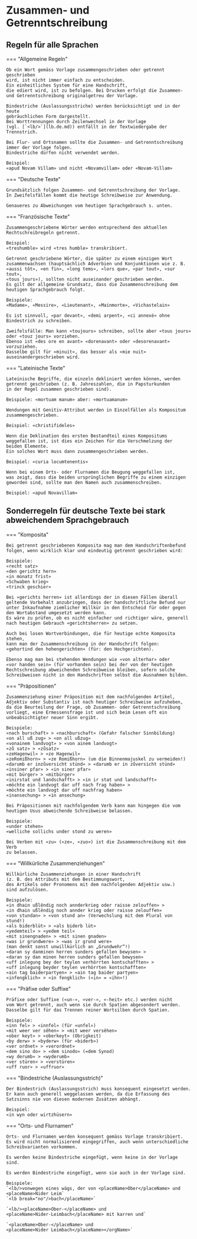 # Zusammen- und Getrenntschreibung

## Regeln für alle Sprachen

=== "Allgemeine Regeln"

    Ob ein Wort gemäss Vorlage zusammengeschrieben oder getrennt geschrieben
    wird, ist nicht immer einfach zu entscheiden.
    Ein einheitliches System für eine Handschrift,
    die ediert wird, ist zu befolgen. Bei Drucken erfolgt die Zusammen- und Getrenntschreibung originalgetreu der Vorlage.
    
    Bindestriche (Auslassungsstriche) werden berücksichtigt und in der heute
    gebräuchlichen Form dargestellt.
    Bei Worttrennungen durch Zeilenwechsel in der Vorlage
    (vgl. [`<lb/>`](lb.de.md)) entfällt in der Textwiedergabe der Trennstrich.
    
    Bei Flur- und Ortsnamen sollte die Zusammen- und Getrenntschreibung
    immer der Vorlage folgen.
    Bindestriche dürfen nicht verwendet werden.
    
    Beispiel:  
    «apud Novam Villam» und nicht «Novamvillam» oder «Novam-Villam»

=== "Deutsche Texte"

    Grundsätzlich folgen Zusammen- und Getrenntschreibung der Vorlage.
    In Zweifelsfällen kommt die heutige Schreibweise zur Anwendung.

    Genaueres zu Abweichungen vom heutigen Sprachgebrauch s. unten.

=== "Französische Texte"

    Zusammengeschriebene Wörter werden entsprechend den aktuellen 
    Rechtschreibregeln getrennt.

    Beispiel:  
    «treshumble» wird «tres humble» transkribiert.

    Getrennt geschriebene Wörter, die später zu einem einzigen Wort
    zusammenwachsen (hauptsächlich Adverbien und Konjunktionen wie z. B. 
    «aussi tôt», «en fin», «long tems», «lors que», «par tout», «sur tout», 
    «tous jours»), sollten nicht auseinander geschrieben werden.
    Es gilt der allgemeine Grundsatz, dass die Zusammenschreibung dem 
    heutigen Sprachgebrauch folgt.
    
    Beispiele:
    «Madame», «Messire», «Lieutenant», «Mainmorte», «Vichastelain»
    
    Es ist sinnvoll, «par devant», «demi arpent», «ci annexé» ohne 
    Bindestrich zu schreiben.
    
    Zweifelsfälle: Man kann «toujours» schreiben, sollte aber «tous jours» 
    oder «touz jours» vorziehen. 
    Ebenso ist «des ore en avant» «dorenavant» oder «desorenavant» vorzuziehen.
    Dasselbe gilt für «minuit», das besser als «mie nuit» 
    auseinandergeschrieben wird.

=== "Lateinische Texte"

    Lateinische Begriffe, die einzeln dekliniert werden können, werden
    getrennt geschrieben (z. B. Jahreszahlen, die in Papsturkunden
    in der Regel zusammen geschrieben sind).
    
    Beispiele: «mortuam manum» aber: «mortuamanum»
    
    Wendungen mit Genitiv-Attribut werden in Einzelfällen als Kompositum 
    zusammengeschrieben.
    
    Beispiel: «christifideles»
    
    Wenn die Deklination des ersten Bestandteil eines Kompositums 
    weggefallen ist, ist dies ein Zeichen für die Verschmelzung der
    beiden Elemente. 
    Ein solches Wort muss dann zusammengeschrieben werden.
    
    Beispiel: «curia locumtenentis»
    
    Wenn bei einem Orts- oder Flurnamen die Beugung weggefallen ist, 
    was zeigt, dass die beiden ursprünglichen Begriffe zu einem einzigen
    geworden sind, sollte man den Namen auch zusammenschreiben.
    
    Beispiel: «apud Novavillam»


## Sonderregeln für deutsche Texte bei stark abweichendem Sprachgebrauch

=== "Komposita"

    Bei getrennt geschriebenen Komposita mag man dem Handschriftenbefund 
    folgen, wenn wirklich klar und eindeutig getrennt geschrieben wird:
    
    Beispiele:  
    «recht satz»  
    «den gerichtz hern»  
    «in monatz frist»  
    «Schwaben krieg»  
    «trinck geschier»

    Bei «gerichts herren» ist allerdings der in diesen Fällen überall 
    geltende Vorbehalt anzubringen, dass der handschriftliche Befund nur 
    unter Inkaufnahme ziemlicher Willkür in den Entscheid für oder gegen 
    den Wortabstand umgesetzt werden kann. 
    Es wäre zu prüfen, ob es nicht einfacher und richtiger wäre, generell 
    nach heutigen Gebrauch «gerichtsherren» zu setzen.

    Auch bei losen Wortverbindungen, die für heutige echte Komposita stehen, 
    kann man der Zusammenschreibung in der Handschrift folgen: 
    «gehortind den hohengerichten» (für: den Hochgerichten).

    Ebenso mag man bei stehenden Wendungen wie «von alterhar» oder
    «vor handen sein» (für vorhanden sein) bei der von der heutigen 
    Rechtschreibung abweichenden Schreibweise bleiben, sofern solche 
    Schreibweisen nicht in den Handschriften selbst die Ausnahmen bilden.

=== "Präpositionen"

    Zusammenziehung einer Präposition mit dem nachfolgenden Artikel, 
    Adjektiv oder Substantiv ist nach heutiger Schreibweise aufzuheben,
    da die Beurteilung der Frage, ob Zusammen- oder Getrenntschreibung
    vorliegt, eine Ermessensfrage ist und sich beim Lesen oft ein
    unbeabsichtigter neuer Sinn ergibt.

    Beispiele:  
    «nach burschaft» > «nachburschaft» (Gefahr falscher Sinnbildung)  
    «on all uß zug» > «on all ußzug»  
    «vonainem landvogt» > «von ainem landvogt»  
    «zů satz» > «zůsatz»  
    «zeHagenwil» > «ze Hagenwil»  
    «zeRomißhorn» > «ze Romißhorn» (um die Binnenmajuskel zu vermeiden!)  
    «darumb er inzůversicht stünd» > «darumb er in zůversicht stünd»  
    «insiner pfar» > «in siner pfar»  
    «mit bürger» > «mitbürger»  
    «inirstat und landschafft» > «in ir stat und landschafft»  
    «möchte ein landvogt dar uff nach frag haben» > 
    «möchte ein landvogt dar uff nachfrag haben»  
    «inansechung» > «in ansechung»
    
    Bei Präpositionen mit nachfolgendem Verb kann man hingegen die vom
    heutigen Usus abweichende Schreibweise belassen.
    
    Beispiele:  
    «under stehen»  
    «welliche sollichs under stond zu weren»

    Bei Verben mit «zu» («ze», «zuo») ist die Zusammenschreibung mit dem Verb 
    zu belassen.

=== "Willkürliche Zusammenziehungen"

    Willkürliche Zusammenziehungen in einer Handschrift 
    (z. B. des Attributs mit dem Bestimmungswort, 
    des Artikels oder Pronomens mit dem nachfolgenden Adjektiv usw.) 
    sind aufzulösen.

    Beispiele:  
    «in dhain ußlêndig noch annderkrieg oder raisse zelouffen» >
    «in dhain ußlêndig noch annder krieg oder raisse zelouffen»  
    «von stundan» > «von stund an» (Verwechslung mit dem Plural von stund!)  
    «als biderblüt» > «als biderb lüt»  
    «yedemteil» > «yedem teil»  
    «mit sinengnaden» > «mit sinen gnaden»  
    «was ir grundwere» > «was ir grund were»
    (man denkt sonst unwillkürlich an „Grundwehr“!)  
    «daran sy danminen herren sunders gefallen bewysen» >
    «daran sy dan minen herren sunders gefallen bewysen»  
    «uff inlegung bey der teylen verhörrten kontschafften» >
    «uff inlegung beyder teylen verhörrten kontschafften»  
    «ain tag baiderpartyen» > «ain tag baider partyen»  
    «infengklich» > «in fengklich» («in» = «ihn»!)

=== "Präfixe oder Suffixe"

    Präfixe oder Suffixe («un-», «ver-», «-heit» etc.) werden nicht 
    vom Wort getrennt, auch wenn sie durch Spatien abgesondert werden. 
    Dasselbe gilt für das Trennen reiner Wortsilben durch Spatien. 

    Beispiele:  
    «inn fel» > «innfel» (für «unfel»)  
    «mit weer ver sêhen» > «mit weer versêhen»  
    «ober keyt» > «oberkeyt» (Obrigkeit)  
    «by derw» > «byderw» (für «biderb»)  
    «ver ordnet» > «verordnet»  
    «dem sino do» > «dem sinodo» (=dem Synod)  
    «wy derumb» > «wyderumb»  
    «ver stüren» > «verstüren»  
    «uff ruor» > «uffruor»

=== "Bindestriche (Auslassungsstrich)"

    Der Bindestrich (Auslassungsstrich) muss konsequent eingesetzt werden. 
    Er kann auch generell weggelassen werden, da die Erfassung des 
    Satzsinns nie von diesen modernen Zusätzen abhängt.

    Beispiel:  
    «in wyn oder wirtzhüsern»

=== "Orts- und Flurnamen"

    Orts- und Flurnamen werden konsequent gemäss Vorlage transkribiert. 
    Es wird nicht normalisierend eingegriffen, auch wenn unterschiedliche 
    Schreibvarianten vorkommen.
    
    Es werden keine Bindestriche eingefügt, wenn keine in der Vorlage sind.
    
    Es werden Bindestriche eingefügt, wenn sie auch in der Vorlage sind.

    Beispiele:  
    `<lb/>vonwegen eines wägs, der von <placeName>Ober</placeName> und 
    <placeName>Nider Leim`  
    `<lb break="no"/>bach</placeName>`

    `<lb/><placeName>Ober-</placeName> und 
    <placeName>Nider-Leimbach</placeName> mit karren und`

    `<placeName>Ober-</placeName> und 
    <placeName>Nider Leimbach</placeName></orgName>`